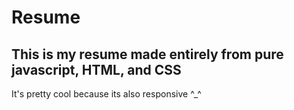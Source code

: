 # Resume

## This is my resume made entirely from pure javascript, HTML, and CSS

It's pretty cool because its also responsive ^_^
